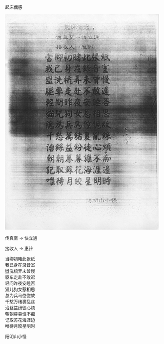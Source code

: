 起床偶感

![page-1](../../image/%E4%BF%A1%E6%9C%AD/19xx-xx-xx_%E8%B5%B7%E5%BA%8A%E5%81%B6%E6%84%9F/page-1.jpg)

传真至 → 快立通

接收人 → 惠铃

当卿初睹此张纸<br>
我已身在录音室<br>
盥洗梳弄未曾慢<br>
驱车走赴不敢迟<br>
轻问昨夜安睡否<br>
猫儿狗女惹相思<br>
总为兵马倥偬故<br>
千愁万绪裹乱丝<br>
治丝益纷徒心烦<br>
朝朝暮暮谁不痴<br>
记取苏花海涯边<br>
唯待月皎星明时

阳明山小怪
